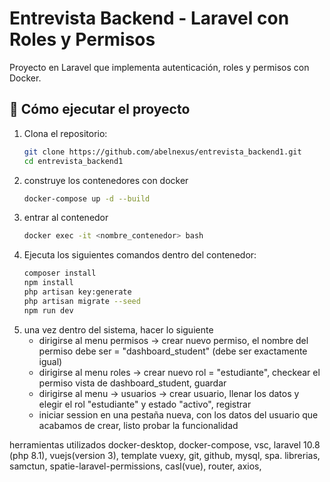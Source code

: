 # Entrevista Backend - Laravel con Roles y Permisos

Proyecto en Laravel que implementa autenticación, roles y permisos con Docker.

## 🚀 Cómo ejecutar el proyecto

1. Clona el repositorio:
   ```bash
   git clone https://github.com/abelnexus/entrevista_backend1.git
   cd entrevista_backend1
2. construye los contenedores con docker
   ```bash
   docker-compose up -d --build
3. entrar al contenedor
   ```bash
   docker exec -it <nombre_contenedor> bash
4. Ejecuta los siguientes comandos dentro del contenedor:
   ```bash
   composer install
   npm install
   php artisan key:generate
   php artisan migrate --seed
   npm run dev
5. una vez dentro del sistema, hacer lo siguiente
   - dirigirse al menu permisos -> crear nuevo permiso, el nombre del permiso debe ser = "dashboard_student" (debe ser exactamente igual)
   - dirigirse al menu roles -> crear nuevo rol = "estudiante", checkear el permiso vista de dashboard_student, guardar
   - dirigirse al menu -> usuarios -> crear usuario, llenar los datos y elegir el rol "estudiante" y estado "activo", registrar
   - iniciar session en una pestaña nueva, con los datos del usuario que acabamos de crear, listo probar la funcionalidad

herramientas utilizados
docker-desktop, docker-compose, vsc, laravel 10.8 (php 8.1), vuejs(version 3), template vuexy, git, github, mysql, spa.
librerias, samctun, spatie-laravel-permissions, casl(vue), router, axios,
